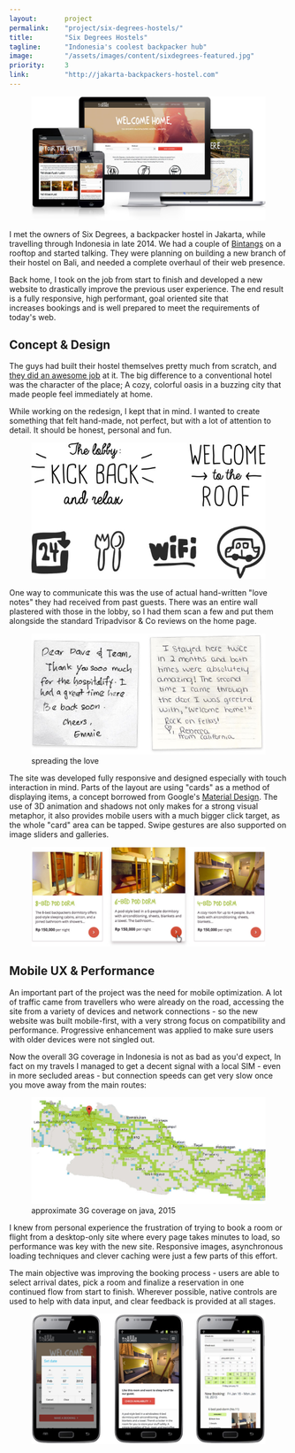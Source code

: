 ```yaml
---
layout:       project
permalink:    "project/six-degrees-hostels/"
title:        "Six Degrees Hostels"
tagline:      "Indonesia's coolest backpacker hub"
image:        "/assets/images/content/sixdegrees-featured.jpg"
priority:     3
link:         "http://jakarta-backpackers-hostel.com"
---
```


<figure class="extend">
  <img 
    src="images/sixdegrees-case-view.jpg" 
    alt="The Six Degrees Website on various devices"
  >
</figure>

I met the owners of Six Degrees, a backpacker hostel in Jakarta, while travelling through Indonesia in late 2014. We had a couple of [Bintangs](http://en.wikipedia.org/wiki/Bintang_Beer) on a rooftop and started talking. They were planning on building a new branch of their hostel on Bali, and needed a complete overhaul of their web presence.

Back home, I took on the job from start to finish and developed a new website to drastically improve the previous user experience. The end result is a fully responsive, high performant, goal oriented site that increases bookings and is well prepared to meet the requirements of today's web.

## Concept &amp; Design

The guys had built their hostel themselves pretty much from scratch, and [they did an awesome job](https://www.tripadvisor.co.uk/Hotel_Review-g294229-d2416980-Reviews-Six_Degrees-Jakarta_Java.html) at it. The big difference to a conventional hotel was the character of the place; A cozy, colorful oasis in a buzzing city that made people feel immediately at home.

While working on the redesign, I kept that in mind. I wanted to create something that felt hand-made, not perfect, but with a lot of attention to detail. It should be honest, personal and fun.

<figure class="extend">
  <img 
    src="images/sixdegrees-type-icons.jpg" 
    alt="custom made icons and typography samples"
  >
</figure>

One way to communicate this was the use of actual hand-written "love notes" they had received from past guests. There was an entire wall plastered with those in the lobby, so I had them scan a few and put them alongside the standard Tripadvisor &amp; Co reviews on the home page.

<figure class="extend">
  <img 
    src="images/sixdegrees-reviews.jpg" 
    alt="handwritten notes of happy guests"
  >
  <figcaption>spreading the love</figcaption>
</figure>

The site was developed fully responsive and designed especially with touch interaction in mind. Parts of the layout are using "cards" as a method of displaying items, a concept borrowed from Google's [Material Design](http://www.google.com/design/spec/components/cards.html). The use of 3D animation and shadows not only makes for a strong visual metaphor, it also provides mobile users with a much bigger click target, as the whole "card" area can be tapped. Swipe gestures are also supported on image sliders and galleries.

<figure class="extend">
  <img 
    src="images/sixdegrees-room-cards.jpg" 
    alt="card UI for available rooms in the hostel"
  >
</figure>

## Mobile UX &amp; Performance

An important part of the project was the need for mobile optimization. A lot of traffic came from travellers who were already on the road, accessing the site from a variety of devices and network connections - so the new website was built mobile-first, with a very strong focus on compatibility and performance. Progressive enhancement was applied to make sure users with older devices were not singled out.

Now the overall 3G coverage in Indonesia is not as bad as you'd expect, In fact on my travels I managed to get a decent signal with a local SIM - even in more secluded areas - but connection speeds can get very slow once you move away from the main routes:

<figure class="extend">
  <img 
    src="images/coverage-map.jpg" 
    alt="a 3g network coverage map of java, indonesia"
  >
  <figcaption>approximate 3G coverage on java, 2015</figcaption>
</figure>

I knew from personal experience the frustration of trying to book a room or flight from a desktop-only site where every page takes minutes to load, so performance was key with the new site. Responsive images, asynchronous loading techniques and clever caching were just a few parts of this effort.

The main objective was improving the booking process - users are able to select arrival dates, pick a room and finalize a reservation in one continued flow from start to finish. Wherever possible, native controls are used to help with data input, and clear feedback is provided at all stages.

<figure class="extend">
  <img 
    src="images/sixdegrees-mobile-view.jpg" 
    alt="UX flow on mobile devices"
  >
</figure>
